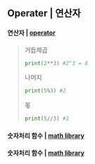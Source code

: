 ## Operater | 연산자

#### 연산자 | [operator](https://github.com/pup-paw/Python-Basics/blob/master/Operator/operator_practice.py)
  > 거듭제곱
  > ```python
  > print(2**3) #2^3 = 8
  > ```
  > 나머지
  > ```python
  > print(5%3) #2
  > ```
  > 몫
  > ```python
  > print(5//3) #1
  > ```

#### 숫자처리 함수 | [math library](https://github.com/pup-paw/Python-Basics/blob/master/Operator/math_library.py)
  > 


#### 숫자처리 함수 | [math library](https://github.com/pup-paw/Python-Basics/blob/master/Operator/random_library.py)
  > 
